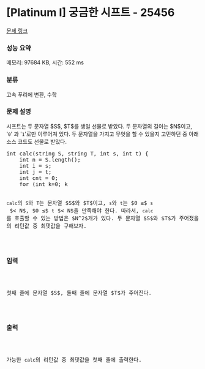 # [Platinum I] 궁금한 시프트 - 25456 

[문제 링크](https://www.acmicpc.net/problem/25456) 

### 성능 요약

메모리: 97684 KB, 시간: 552 ms

### 분류

고속 푸리에 변환, 수학

### 문제 설명

<p>시프트는 두 문자열 $S$, $T$를 생일 선물로 받았다. 두 문자열의 길이는 $N$이고, '<code>0</code>' 과 '<code>1</code>'로만 이루어져 있다. 두 문자열을 가지고 무엇을 할 수 있을지 고민하던 중 아래 소스 코드도 선물로 받았다.</p>

<pre>int calc(string S, string T, int s, int t) {
    int n = S.length();
    int i = s;
    int j = t;
    int cnt = 0;
    for (int k=0; k<n; k++) {
        if (S[i] == '1' && T[j] == '1') {
            cnt += 1;
        }
        i = (i+1) % n;
        j = (j+1) % n;
    }
    return cnt;
}</pre>

<p><code>calc</code>의 <code>S</code>와 <code>T</code>는 문자열 $S$와 $T$이고, <code>s</code>와 <code>t</code>는 $0 ≤$ <code>s</code> $< N$, $0 ≤$ <code>t</code> $< N$을 만족해야 한다. 따라서, <code>calc</code>를 호출할 수 있는 방법은 $N^2$개가 있다. 두 문자열 $S$와 $T$가 주어졌을 때, 가능한 <code>calc</code>의 리턴값 중 최댓값을 구해보자.</p>

### 입력 

 <p>첫째 줄에 문자열 $S$, 둘째 줄에 문자열 $T$가 주어진다.</p>

### 출력 

 <p>가능한 <code>calc</code>의 리턴값 중 최댓값을 첫째 줄에 출력한다.</p>

